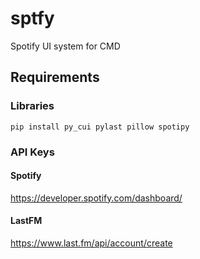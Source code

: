 # sptfy
Spotify UI system for CMD

## Requirements

### Libraries 
```
pip install py_cui pylast pillow spotipy
```

### API Keys
#### Spotify
https://developer.spotify.com/dashboard/

#### LastFM
https://www.last.fm/api/account/create
